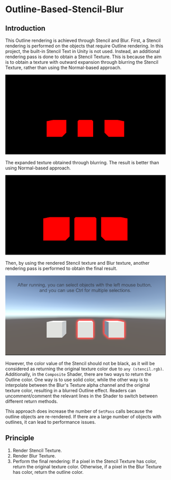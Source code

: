 # Outline-Based-Stencil-Blur

## Introduction

This Outline rendering is achieved through Stencil and Blur. First, a Stencil rendering is performed on the objects that require Outline rendering. In this project, the built-in Stencil Text in Unity is not used. Instead, an additional rendering pass is done to obtain a Stencil Texture. This is because the aim is to obtain a texture with outward expansion through blurring the Stencil Texture, rather than using the Normal-based approach.

![Stencil](/Imgs/ImageEffects/Outlines/OutlineBasedStencilBlur/stencil.png)

The expanded texture obtained through blurring. The result is better than using Normal-based approach.

![Blur](/Imgs/ImageEffects/Outlines/OutlineBasedStencilBlur/stencil_blur.png)

Then, by using the rendered Stencil texture and Blur texture, another rendering pass is performed to obtain the final result.

![result](/Imgs/ImageEffects/Outlines/OutlineBasedStencilBlur/result.png)

However, the color value of the Stencil should not be black, as it will be considered as returning the original texture color due to `any (stencil.rgb)`. Additionally, in the `Composite` Shader, there are two ways to return the Outline color. One way is to use solid color, while the other way is to interpolate between the Blur's Texture alpha channel and the original texture color, resulting in a blurred Outline effect. Readers can uncomment/comment the relevant lines in the Shader to switch between different return methods.

This approach does increase the number of `SetPass` calls because the outline objects are re-rendered. If there are a large number of objects with outlines, it can lead to performance issues.

## Principle
1. Render Stencil Texture.
2. Render Blur Texture.
3. Perform the final rendering: If a pixel in the Stencil Texture has color, return the original texture color. Otherwise, if a pixel in the Blur Texture has color, return the outline color.